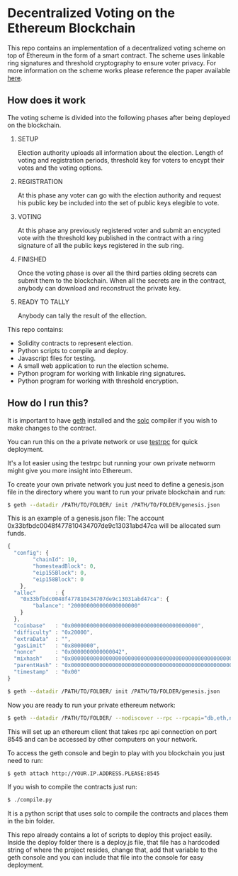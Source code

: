 # Decentralized Voting on the Ethereum Blockchain

This repo contains an implementation of a decentralized voting scheme on top of Ethereum in the form of a smart contract. The scheme uses linkable ring signatures and threshold cryptography to ensure voter privacy. For more information on the scheme works please reference the paper available [here](http://aleph.com.mx/docs/blockchain_voting.pdf).


## How does it work

The voting scheme is divided into the following phases after being deployed on the blockchain.

1. SETUP

    Election authority uploads all information about the election. Length of voting and registration periods, threshold key for voters to encypt their votes and the voting options. 
    

2. REGISTRATION
    
    At this phase any voter can go with the election authority and request his public key be included into the set of public keys elegible to vote. 
    
    
3. VOTING

    At this phase any previously registered voter and submit an encypted vote with the threshold key published in the contract with a ring signature of all the public keys registered in the sub ring.

4. FINISHED

    Once the voting phase is over all the third parties olding secrets can submit them to the blockchain. When all the secrets are in the contract, anybody can download and reconstruct the private key.
    

5. READY TO TALLY

    Anybody can tally the result of the ellection.


This repo contains:

- Solidity contracts to represent election.
- Python scripts to compile and deploy.
- Javascript files for testing.
- A small web application to run the election scheme.
- Python program for working with linkable ring signatures.
- Python program for working with threshold encryption.


## How do I run this?



It is important to have [geth](https://github.com/ethereum/go-ethereum/wiki/Installing-Geth) installed and the [solc](https://solidity.readthedocs.io/en/develop/installing-solidity.html) compiler if you wish to make changes to the contract. 

You can run this on the a private network or use [testrpc](https://github.com/ethereumjs/testrpc) for quick deployment.

It's a lot easier using the testrpc but running your own private networm might give you more insight into Ethereum.

To create your own private network you just need to define a genesis.json file in the directory where you want to run your private blockchain and run:

```bash
$ geth --datadir /PATH/TO/FOLDER/ init /PATH/TO/FOLDER/genesis.json
```
This is an example of a genesis.json file:
The account 0x33bfbdc0048f477810434707de9c13031abd47ca will be allocated sum funds.

```javascript
{
  "config": {
        "chainId": 10,
        "homesteadBlock": 0,
        "eip155Block": 0,
        "eip158Block": 0
    },
  "alloc"      : {
    "0x33bfbdc0048f477810434707de9c13031abd47ca": {
        "balance": "200000000000000000000"
    }
  },
  "coinbase"   : "0x0000000000000000000000000000000000000000",
  "difficulty" : "0x20000",
  "extraData"  : "",
  "gasLimit"   : "0x8000000",
  "nonce"      : "0x0000000000000042",
  "mixhash"    : "0x0000000000000000000000000000000000000000000000000000000000000000",
  "parentHash" : "0x0000000000000000000000000000000000000000000000000000000000000000",
  "timestamp"  : "0x00"
}
```


```bash
$ geth --datadir /PATH/TO/FOLDER/ init /PATH/TO/FOLDER/genesis.json
```

Now you are ready to run your private ethereum network:

```bash
$ geth --datadir /PATH/TO/FOLDER/ --nodiscover --rpc --rpcapi="db,eth,net,web3,personal,miner,admin" --rpcport "8545 --rpcaddr "0.0.0.0" --rpccordomain "*" --nat "any"
```

This will set up an ethereum client that takes rpc api connection on port 8545 and can be accessed by other computers on your network.

To access the geth console and begin to play with you blockchain you just need to run: 

```bash
$ geth attach http://YOUR.IP.ADDRESS.PLEASE:8545
```

If you wish to compile the contracts just run:

```bash
$ ./compile.py
```

It is a python script that uses solc to compile the contracts and places them in the bin folder.

This repo already contains a lot of scripts to deploy this project easily. Inside the deploy folder there is a deploy.js file, that file has a hardcoded string of where the project resides, change that, add that variable to the geth console and you can include that file into the console for easy deployment.

